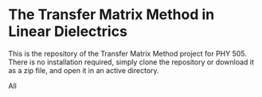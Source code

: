 # The Transfer Matrix Method in Linear Dielectrics

This is the repository of the Transfer Matrix Method project for PHY 505. There is no installation required, simply clone the repository or download it as a zip file, and open it in an active directory. 

All
